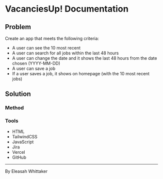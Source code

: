 # VacanciesUp! Documentation

## Problem
Create an app that meets the following criteria:
* A user can see the 10 most recent
* A user can search for all jobs within the last 48 hours
* A user can change the date and it shows the last 48 hours from the date chosen (YYYY-MM-DD)
* A user can save a job
* If a user saves a job, it shows on homepage (with the 10 most recent jobs)

## Solution
### Method

### Tools

* HTML
* TailwindCSS
* JavaScript
* Jira
* Vercel
* GitHub


______________________________
By Eleasah Whittaker